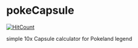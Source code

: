 # pokeCapsule

[![HitCount](http://hits.dwyl.io/colgatto/pokeCapsule.svg)](http://hits.dwyl.io/colgatto/pokeCapsule)

simple 10x Capsule calculator for Pokeland legend

